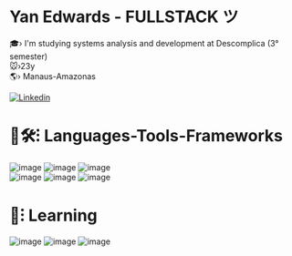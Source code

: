 <h1 > Yan Edwards - FULLSTACK  ツ </h1>

🎓› I'm studying systems analysis and development at Descomplica (3° semester) <br>
🐭›23y <br>
🌎› Manaus-Amazonas<br>

[![Linkedin](https://img.shields.io/badge/LinkedIn-4A1A73?style=for-the-badge&logo=linkedin&logoColor=white)](https://www.linkedin.com/in/yan-edwards-03924a23b/) 

<h1 >🧰🛠⁝ Languages-Tools-Frameworks<br></h1>

![image](https://img.shields.io/badge/Node%20js-6824a1?style=for-the-badge&logo=nodedotjs&logoColor=white)
![image](https://img.shields.io/badge/Express%20js-4A1A73?style=for-the-badge&logo=express&logoColor=white)
![image](https://img.shields.io/badge/fastify-6824a1?style=for-the-badge&logo=fastify&logoColor=white) <br>
![image](https://img.shields.io/badge/TypeScript-4A1A73?style=for-the-badge&logo=typescript&logoColor=white)
![image](https://img.shields.io/badge/Prisma-6824a1?style=for-the-badge&logo=Prisma&logoColor=white)
![image](https://img.shields.io/badge/PostgreSQL-4A1A73?style=for-the-badge&logo=postgresql&logoColor=white)
<h1 >📗⁝ Learning<br></h1>

![image](https://img.shields.io/badge/nestjs-6824a1?style=for-the-badge&logo=nestjs&logoColor=white)
![image](https://img.shields.io/badge/Vite-4A1A73?style=for-the-badge&logo=vite&logoColor=FFD62E)
![image](https://img.shields.io/badge/React-6824a1?style=for-the-badge&logo=react&logoColor=61DAFB)
<br>


